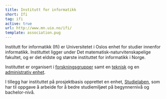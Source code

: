 ```yaml
---
title: Institutt for informatikk
short: Ifi
tag: ifi
active: true
url: http://www.mn.uio.no/ifi/
template: association.pug
---
```


Institutt for informatikk (Ifi) er Universitetet i Oslos enhet for studier innenfor informatikk. Instituttet ligger under Det matematisk-naturvitenskapelige fakultet, og er det eldste og største instituttet for informatikk i Norge.

Instituttet er organisert i [forskningsgrupper](http://www.mn.uio.no/ifi/forskning/grupper/) samt en [teknisk](http://www.mn.uio.no/ifi/om/organisasjon/it/) og en [administrativ enhet](http://www.mn.uio.no/ifi/om/organisasjon/adm/).

I tillegg har instituttet på prosjektbasis opprettet en enhet, [Studielaben](http://www.mn.uio.no/ifi/studier/ressurser/studielaben/index.html), som har til oppgave å arbeide for å bedre studiemiljøet på begynnernivå og bachelor-nivå.
